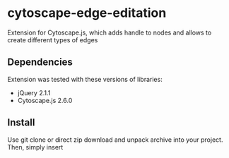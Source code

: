 # cytoscape-edge-editation
Extension for Cytoscape.js, which adds handle to nodes and allows to create different types of edges


## Dependencies

Extension was tested with these versions of libraries:

* jQuery 2.1.1
* Cytoscape.js 2.6.0

## Install

Use git clone or direct zip download and unpack archive into your project. Then, simply insert <script> tag after
Cytoscape.js and jQuery:

```html
    <script src="https://code.jquery.com/jquery-2.2.0.min.js"></script>
    <script src="cytoscape.js"></script>
    <script src="CytoscapeEdgeEditation.js"></script>
```

## How to use

First, you need to initialize extension. After initializing Cytoscape.js:

```javascript
    var handles = new CytoscapeEdgeEditation;
    handles.init(cy);
```

Then, you need to register handles to certain node types:

